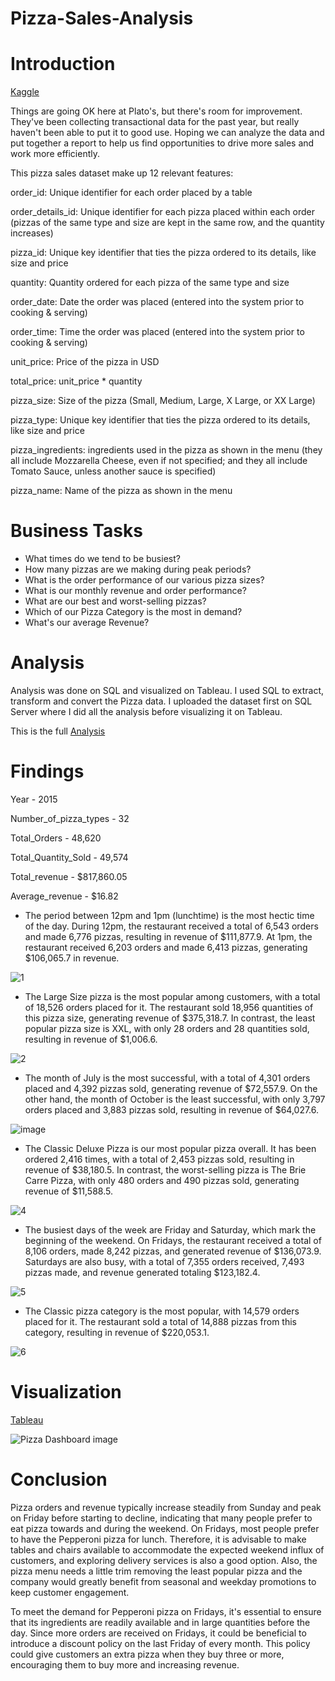 # Pizza-Sales-Analysis

# Introduction

[Kaggle](https://www.kaggle.com/datasets/shilongzhuang/pizza-sales)

Things are going OK here at Plato's, but there's room for improvement. They've been collecting transactional data for the past year, but really haven't been able to put it to good use. Hoping we can analyze the data and put together a report to help us find opportunities to drive more sales and work more efficiently.


This pizza sales dataset make up 12 relevant features:

  order_id: Unique identifier for each order placed by a table

  order_details_id: Unique identifier for each pizza placed within each order (pizzas of the same type and size are kept in the same row, and the quantity increases)

  pizza_id: Unique key identifier that ties the pizza ordered to its details, like size and price

  quantity: Quantity ordered for each pizza of the same type and size

  order_date: Date the order was placed (entered into the system prior to cooking & serving)

  order_time: Time the order was placed (entered into the system prior to cooking & serving)

  unit_price: Price of the pizza in USD

  total_price: unit_price * quantity

  pizza_size: Size of the pizza (Small, Medium, Large, X Large, or XX Large)

  pizza_type: Unique key identifier that ties the pizza ordered to its details, like size and price

  pizza_ingredients: ingredients used in the pizza as shown in the menu (they all include Mozzarella Cheese, even if not specified; and they all include Tomato Sauce,   unless another sauce is specified)

  pizza_name: Name of the pizza as shown in the menu

# Business Tasks

- What times do we tend to be busiest?
- How many pizzas are we making during peak periods?
- What is the order performance of our various pizza sizes?
- What is our monthly revenue and order performance?
- What are our best and worst-selling pizzas?
- Which of our Pizza Category is the most in demand?
- What's our average Revenue?

# Analysis

Analysis was done on SQL and visualized on Tableau. I used SQL to extract, transform and convert the Pizza data. I uploaded the dataset first on SQL Server where I did all the analysis before visualizing it on Tableau.

This is the full [Analysis]((https://github.com/mohammadeimon/SQLProjects/blob/main/PizzaRestaurant.sql))

# Findings

Year - 2015

Number_of_pizza_types - 32	

Total_Orders - 48,620	

Total_Quantity_Sold	- 49,574

Total_revenue - $817,860.05	

Average_revenue - $16.82


- The period between 12pm and 1pm (lunchtime) is the most hectic time of the day. During 12pm, the restaurant received a total of 6,543 orders and made 6,776 pizzas, resulting in revenue of $111,877.9. At 1pm, the restaurant received 6,203 orders and made 6,413 pizzas, generating $106,065.7 in revenue.

![1](https://user-images.githubusercontent.com/123791304/235460344-ae56d76f-4852-4c0c-84df-5823d9172a40.PNG)


- The Large Size pizza is the most popular among customers, with a total of 18,526 orders placed for it. The restaurant sold 18,956 quantities of this pizza size, generating revenue of $375,318.7. In contrast, the least popular pizza size is XXL, with only 28 orders and 28 quantities sold, resulting in revenue of $1,006.6.

![2](https://user-images.githubusercontent.com/123791304/235463614-00cecfb6-900f-472d-90dd-4f5027a68bf8.jpg)

- The month of July is the most successful, with a total of 4,301 orders placed and 4,392 pizzas sold, generating revenue of $72,557.9. On the other hand, the month of October is the least successful, with only 3,797 orders placed and 3,883 pizzas sold, resulting in revenue of $64,027.6.

![image](https://user-images.githubusercontent.com/123791304/235464579-86ee0cf0-c406-496c-b106-41fa2929449c.png)

- The Classic Deluxe Pizza is our most popular pizza overall. It has been ordered 2,416 times, with a total of 2,453 pizzas sold, resulting in revenue of $38,180.5. In contrast, the worst-selling pizza is The Brie Carre Pizza, with only 480 orders and 490 pizzas sold, generating revenue of $11,588.5.

![4](https://user-images.githubusercontent.com/123791304/235464983-bfbb7f15-3d48-4988-8979-f53e20760be6.jpg)

- The busiest days of the week are Friday and Saturday, which mark the beginning of the weekend. On Fridays, the restaurant received a total of 8,106 orders, made 8,242 pizzas, and generated revenue of $136,073.9. Saturdays are also busy, with a total of 7,355 orders received, 7,493 pizzas made, and revenue generated totaling $123,182.4.

![5](https://user-images.githubusercontent.com/123791304/235464991-ad47a393-ee5c-4004-95d0-afb258c102b2.jpg)

- The Classic pizza category is the most popular, with 14,579 orders placed for it. The restaurant sold a total of 14,888 pizzas from this category, resulting in revenue of $220,053.1.

![6](https://user-images.githubusercontent.com/123791304/235465508-ec0c5d88-c4e5-4c50-a274-5e1b380af24b.jpg)


# Visualization

[Tableau](https://public.tableau.com/app/profile/mohammad.eimon/viz/PizzaSaleDashboard/Dashboard1?publish=yes)

![Pizza Dashboard image](https://user-images.githubusercontent.com/123791304/235468349-768e8bd7-5b3c-4481-9028-7514c6e78977.png)



# Conclusion
Pizza orders and revenue typically increase steadily from Sunday and peak on Friday before starting to decline, indicating that many people prefer to eat pizza towards and during the weekend. On Fridays, most people prefer to have the Pepperoni pizza for lunch. Therefore, it is advisable to make tables and chairs available to accommodate the expected weekend influx of customers, and exploring delivery services is also a good option. Also, the pizza menu needs a little trim removing the least popular pizza and the company would greatly benefit from seasonal and weekday promotions to keep customer engagement.  

To meet the demand for Pepperoni pizza on Fridays, it's essential to ensure that its ingredients are readily available and in large quantities before the day. Since more orders are received on Fridays, it could be beneficial to introduce a discount policy on the last Friday of every month. This policy could give customers an extra pizza when they buy three or more, encouraging them to buy more and increasing revenue.
